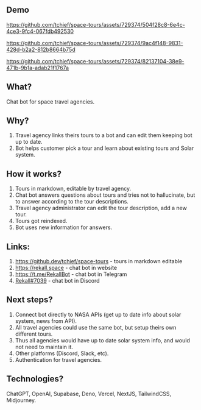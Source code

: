 ## Demo
https://github.com/tchief/space-tours/assets/729374/504f28c8-6e4c-4ce3-9fc4-067fdb492530

https://github.com/tchief/space-tours/assets/729374/9ac4f148-9831-428d-b2a2-812b8664b75d

https://github.com/tchief/space-tours/assets/729374/82137104-38e9-471b-9b1a-adab21f1767a

## What?
Chat bot for space travel agencies.

## Why?
1. Travel agency links theirs tours to a bot and can edit them keeping bot up to date.
2. Bot helps customer pick a tour and learn about existing tours and Solar system.

## How it works?
1. Tours in markdown, editable by travel agency.
2. Chat bot answers questions about tours and tries not to hallucinate, but to answer according to the tour descriptions.
3. Travel agency administrator can edit the tour description, add a new tour.
4. Tours got reindexed.
5. Bot uses new information for answers.

## Links:
1. https://github.dev/tchief/space-tours - tours in markdown editable
2. https://rekall.space - chat bot in website
3. https://t.me/RekallBot - chat bot in Telegram
4. [Rekall#7039](https://discord.com/api/oauth2/authorize?client_id=1160543411917561917&permissions=2147551296&scope=bot%20applications.commands) - chat bot in Discord

## Next steps?
1. Connect bot directly to NASA APIs (get up to date info about solar system, news from API).
2. All travel agencies could use the same bot, but setup theirs own different tours.
3. Thus all agencies would have up to date solar system info, and would not need to maintain it.
4. Other platforms (Discord, Slack, etc).
5. Authentication for travel agencies.

## Technologies?
ChatGPT, OpenAI, Supabase, Deno, Vercel, NextJS, TailwindCSS, Midjourney.
